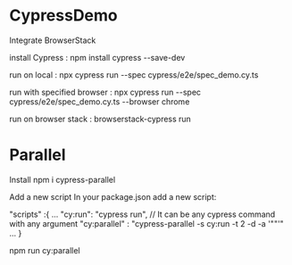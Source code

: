 # CypressDemo
Integrate BrowserStack

install Cypress : npm install cypress --save-dev

run on local : npx cypress run --spec cypress/e2e/spec_demo.cy.ts

run with specified browser  : npx cypress run --spec cypress/e2e/spec_demo.cy.ts --browser chrome

run on browser stack : browserstack-cypress run


# Parallel

Install
npm i cypress-parallel

Add a new script
In your package.json add a new script:

"scripts" :{
  ...
  "cy:run": "cypress run", // It can be any cypress command with any argument
  "cy:parallel" : "cypress-parallel -s cy:run -t 2 -d <your-cypress-specs-folder> -a '\"<your-cypress-cmd-args>\"'"
  ...
}

npm run cy:parallel

